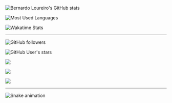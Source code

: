 ![Bernardo Loureiro's GitHub stats](https://github-readme-stats.vercel.app/api?username=bernardolm&count_private=true&show_icons=true&theme=gotham&include_all_commits=true&border_radius=10)

![Most Used Languages](https://github-readme-stats.vercel.app/api/top-langs/?username=bernardolm&layout=compact&theme=gotham&border_radius=10&langs_count=10&card_width=446)

![Wakatime Stats](https://github-readme-stats.vercel.app/api/wakatime?username=bernardolm&theme=gotham&layout=compact&range=last_14_days)

---

![GitHub followers](https://img.shields.io/github/followers/bernardolm?style=for-the-badge&label=GitHub%20followers)

![GitHub User's stars](https://img.shields.io/github/stars/bernardolm?style=for-the-badge&label=GitHub%20User's%20stars)

[![](https://img.shields.io/static/v1?logo=linkedin&label=LinkedIn&message=bernardolm&color=0A66C2&style=for-the-badge)](https://www.linkedin.com/in/bernardolm)

[![](https://img.shields.io/static/v1?logo=lastdotfm&label=last.fm&message=bernardolm&color=D51007&style=for-the-badge)](https://www.last.fm/user/bernardolm)

[![](https://img.shields.io/static/v1?logo=spotify&label=spotify&message=bernardolou&color=1ED760&style=for-the-badge)](https://open.spotify.com/user/bernardolou)

---

![Snake animation](https://github.com/bernardolm/bernardolm/blob/output/github-contribution-grid-snake.svg)





<!--
![](https://github.com/egonelbre/gophers/blob/master/.thumb/animation/2bit-sprite/demo.gif)
*Gopher image by [egonelbre](https://github.com/egonelbre/)*
-->
